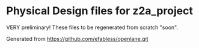 # Physical Design files for z2a_project
VERY preliminary!  These files to be regenerated from scratch "soon".

Generated from https://github.com/efabless/openlane.git
